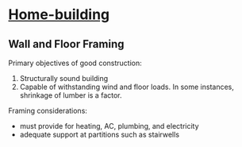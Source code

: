 # [Home-building](http://benjaminklassen.com)

## Wall and Floor Framing

Primary objectives of good construction:

1. Structurally sound building
2. Capable of withstanding wind and floor loads. In some instances, shrinkage of lumber is a factor.

Framing considerations:

- must provide for heating, AC, plumbing, and electricity
- adequate support at partitions such as stairwells
